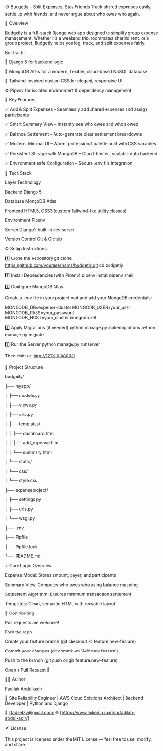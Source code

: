 🪙 Budgetly – Split Expenses, Stay Friends
Track shared expenses easily, settle up with friends, and never argue about who owes who again.

🌟 Overview

Budgetly is a full-stack Django web app designed to simplify group expense management. Whether it’s a weekend trip, roommates sharing rent, or a group project, Budgetly helps you log, track, and split expenses fairly.

Built with:

🐍 Django 5 for backend logic

🍃 MongoDB Atlas for a modern, flexible, cloud-based NoSQL database

🎨 Tailwind-inspired custom CSS for elegant, responsive UI

⚙️ Pipenv for isolated environment & dependency management

🚀 Key Features

✅ Add & Split Expenses – Seamlessly add shared expenses and assign participants

✅ Smart Summary View – Instantly see who owes and who’s owed

✅ Balance Settlement – Auto-generate clear settlement breakdowns

✅ Modern, Minimal UI – Warm, professional palette built with CSS variables

✅ Persistent Storage with MongoDB – Cloud-hosted, scalable data backend

✅ Environment-safe Configuration – Secure .env file integration

🧠 Tech Stack

Layer	Technology

Backend	Django 5

Database	MongoDB Atlas

Frontend	HTML5, CSS3 (custom Tailwind-like utility classes)

Environment	Pipenv

Server	Django’s built-in dev server

Version Control	Git & GitHub


⚙️ Setup Instructions

1️⃣ Clone the Repository
git clone https://github.com/yourusername/budgetly.git
cd budgetly

2️⃣ Install Dependencies (with Pipenv)
pipenv install
pipenv shell

3️⃣ Configure MongoDB Atlas

Create a .env file in your project root and add your MongoDB credentials:

MONGODB_DB=expense-cluster
MONGODB_USER=your_user
MONGODB_PASS=your_password
MONGODB_HOST=your_cluster.mongodb.net

4️⃣ Apply Migrations (if needed)
python manage.py makemigrations
python manage.py migrate

5️⃣ Run the Server
python manage.py runserver


Then visit:
👉 http://127.0.0.1:8000/

📁 Project Structure

budgetly/

├── myapp/

│   ├── models.py

│   ├── views.py

│   ├── urls.py

│   ├── templates/

│   │   ├── dashboard.html

│   │   ├── add_expense.html

│   │   └── summary.html

│   └── static/

│       └── css/

│           └── style.css

├── expenseproject/

│   ├── settings.py

│   ├── urls.py

│   └── wsgi.py

├── .env

├── Pipfile

├── Pipfile.lock

└── README.md


💡 Core Logic Overview

Expense Model: Stores amount, payer, and participants

Summary View: Computes who owes who using balance mapping

Settlement Algorithm: Ensures minimum transaction settlement

Templates: Clean, semantic HTML with reusable layout


🤝 Contributing

Pull requests are welcome!

Fork the repo

Create your feature branch (git checkout -b feature/new-feature)

Commit your changes (git commit -m 'Add new feature')

Push to the branch (git push origin feature/new-feature)

Open a Pull Request 🚀

🧑‍💻 Author

Fadilah Abdulkadir

💼 Site Reliability Engineer | AWS Cloud Solutions Architect | Backend Developer | Python and Django

📧 [fadeelzy@gmail.com] 🌐 [https://www.linkedin.com/in/fadilah-abdulkadir/]


🪶 License

This project is licensed under the MIT License — feel free to use, modify, and share.
